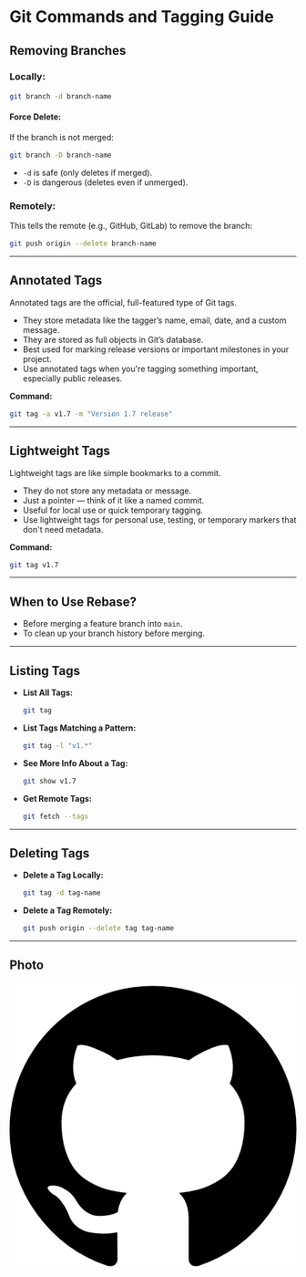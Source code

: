 # Git Commands and Tagging Guide

## Removing Branches

### Locally:
```bash
git branch -d branch-name
```

#### Force Delete:
If the branch is not merged:
```bash
git branch -D branch-name
```

- `-d` is safe (only deletes if merged).
- `-D` is dangerous (deletes even if unmerged).

### Remotely:
This tells the remote (e.g., GitHub, GitLab) to remove the branch:
```bash
git push origin --delete branch-name
```

---

## Annotated Tags

Annotated tags are the official, full-featured type of Git tags.

- They store metadata like the tagger’s name, email, date, and a custom message.
- They are stored as full objects in Git’s database.
- Best used for marking release versions or important milestones in your project.
- Use annotated tags when you're tagging something important, especially public releases.

**Command:**
```bash
git tag -a v1.7 -m "Version 1.7 release"
```

---

## Lightweight Tags

Lightweight tags are like simple bookmarks to a commit.

- They do not store any metadata or message.
- Just a pointer — think of it like a named commit.
- Useful for local use or quick temporary tagging.
- Use lightweight tags for personal use, testing, or temporary markers that don't need metadata.

**Command:**
```bash
git tag v1.7
```

---

## When to Use Rebase?

- Before merging a feature branch into `main`.
- To clean up your branch history before merging.

---

## Listing Tags

- **List All Tags:**
    ```bash
    git tag
    ```

- **List Tags Matching a Pattern:**
    ```bash
    git tag -l "v1.*"
    ```

- **See More Info About a Tag:**
    ```bash
    git show v1.7
    ```

- **Get Remote Tags:**
    ```bash
    git fetch --tags
    ```

---

## Deleting Tags

- **Delete a Tag Locally:**
    ```bash
    git tag -d tag-name
    ```

- **Delete a Tag Remotely:**
    ```bash
    git push origin --delete tag tag-name
    ```

---

## Photo

![GitHub Logo](images/github.png)